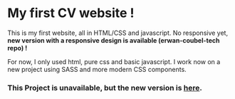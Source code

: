 # My first CV website !

This is my first website, all in HTML/CSS and javascript. No responsive yet, __new version with a responsive design is available (erwan-coubel-tech repo) !__

For now, I only used html, pure css and basic javascript. I work now on a new project using SASS and more modern CSS components.

### This Project is unavailable, but the new version is [here](http://erwancoubel.tech).

